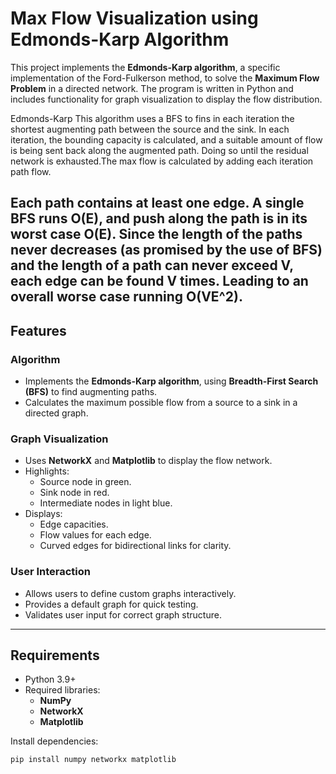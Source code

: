 # Max Flow Visualization using Edmonds-Karp Algorithm

This project implements the **Edmonds-Karp algorithm**, a specific implementation of the Ford-Fulkerson method, to solve the **Maximum Flow Problem** in a directed network. The program is written in Python and includes functionality for graph visualization to display the flow distribution.

Edmonds-Karp
This algorithm uses a BFS to fins in each iteration the shortest augmenting path between the source and the sink. In each iteration, the bounding capacity is calculated, and a suitable amount of flow is being sent back along the augmented path. Doing so until the residual network is exhausted.The max flow is calculated by adding each iteration path flow.

Each path contains at least one edge. A single BFS runs O(E), and push along the path is in its worst case O(E). Since the length of the paths never decreases (as promised by the use of BFS) and the length of a path can never exceed V, each edge can be found V times. Leading to an overall worse case running O(VE^2).
---

## Features

### Algorithm
- Implements the **Edmonds-Karp algorithm**, using **Breadth-First Search (BFS)** to find augmenting paths.
- Calculates the maximum possible flow from a source to a sink in a directed graph.

### Graph Visualization
- Uses **NetworkX** and **Matplotlib** to display the flow network.
- Highlights:
  - Source node in green.
  - Sink node in red.
  - Intermediate nodes in light blue.
- Displays:
  - Edge capacities.
  - Flow values for each edge.
  - Curved edges for bidirectional links for clarity.

### User Interaction
- Allows users to define custom graphs interactively.
- Provides a default graph for quick testing.
- Validates user input for correct graph structure.

---

## Requirements

- Python 3.9+
- Required libraries:
  - **NumPy**
  - **NetworkX**
  - **Matplotlib**

Install dependencies:
```bash
pip install numpy networkx matplotlib
